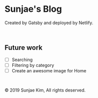 # Sunjae's Blog

Created by Gatsby and deployed by Netlify.

<br />

## Future work

- [ ] Searching
- [ ] Filtering by category
- [ ] Create an awesome image for Home

<br />

© 2019 Sunjae Kim, All rights deserved.
